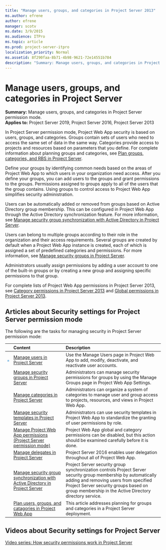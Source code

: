 ```yaml
---
title: "Manage users, groups, and categories in Project Server 2013"
ms.author: efrene
author: efrene
manager: scotv
ms.date: 3/9/2015
ms.audience: ITPro
ms.topic: article
ms.prod: project-server-itpro
localization_priority: Normal
ms.assetid: 8f290faa-8b71-4b98-9621-72e14551b784
description: "Summary: Manage users, groups, and categories in Project Server permission mode."
---
```


# Manage users, groups, and categories in Project Server
 
 **Summary:** Manage users, groups, and categories in Project Server permission mode.<br/>
**Applies to:** Project Server 2019, Project Server 2016, Project Server 2013
  
In Project Server permission mode, Project Web App security is based on users, groups, and categories. Groups contain sets of users who need to access the same set of data in the same way. Categories provide access to projects and resources based on parameters that you define. For complete information about planning groups and categories, see [Plan groups, categories, and RBS in Project Server](plan-groups-categories-and-rbs-in-project-server.md).
  
Define your groups by identifying common needs based on the areas of Project Web App to which users in your organization need access. After you define your groups, you can add users to the groups and grant permissions to the groups. Permissions assigned to groups apply to all of the users that the group contains. Using groups to control access to Project Web App simplifies security administration. 
  
Users can be automatically added or removed from groups based on Active Directory group membership. This can be configured in Project Web App through the Active Directory synchronization feature. For more information, see [Manage security group synchronization with Active Directory in Project Server](manage-security-group-synchronization-with-active-directory-in-project-server.md).
  
Users can belong to multiple groups according to their role in the organization and their access requirements. Several groups are created by default when a Project Web App instance is created, each of which is assigned a set of predefined categories and permissions. For more information, see [Manage security groups in Project Server](manage-security-groups-in-project-server.md).
  
Administrators usually assign permissions by adding a user account to one of the built-in groups or by creating a new group and assigning specific permissions to that group.
  
For complete lists of Project Web App permissions in Project Server 2013, see [Category permissions in Project Server 2013](category-permissions-in-project-server-2013.md) and [Global permissions in Project Server 2013](global-permissions-in-project-server-2013.md).
  
## Articles about Security settings for Project Server permission mode

The following are the tasks for managing security in Project Server permission mode:
  
||**Content**|**Description**|
|:-----|:-----|:-----|
|![Building blocks](images/mod_icon_buildingblock_M.png)|[Manage users in Project Server](manage-users-in-project-server.md) <br/> |Use the Manage Users page in Project Web App to add, modify, deactivate, and reactivate user accounts.  <br/> |
||[Manage security groups in Project Server](manage-security-groups-in-project-server.md) <br/> |Administrators can manage security permissions for groups by using the Manage Groups page in Project Web App Settings.  <br/> |
||[Manage categories in Project Server](manage-categories-in-project-server.md) <br/> |Administrators can organize a system of categories to manage user and group access to projects, resources, and views in Project Web App.  <br/> |
||[Manage security templates in Project Server](manage-security-templates-in-project-server.md) <br/> |Administrators can use security templates in Project Web App to standardize the granting of user permissions by role.  <br/> |
||[Manage Project Web App permissions (Project Server permission mode)](manage-project-web-app-permissions-project-server-permission-mode.md) <br/> |Project Web App global and category permissions can be disabled, but this action should be examined carefully before it is done.  <br/> |
||[Manage delegates in Project Server](manage-delegates-in-project-server.md) <br/> |Project Server 2016 enables user delegation throughout all of Project Web App.  <br/> |
||[Manage security group synchronization with Active Directory in Project Server](manage-security-group-synchronization-with-active-directory-in-project-server.md) <br/> |Project Server security group synchronization controls Project Server security group membership by automatically adding and removing users from specified Project Server security groups based on group membership in the Active Directory directory service.  <br/> |
||[Plan users, groups, and catagories in Project Web App](plan-groups-categories-and-rbs-in-project-server.md) <br/> |This article addresses planning for groups and categories in a Project Server deployment.  <br/> |
   
## Videos about Security settings for Project Server

[Video series: How security permissions work in Project Server](https://support.office.com/article/Video-series-How-security-permissions-work-in-Project-Server-A19FB429-4F8F-4AA1-A186-8A33650C9801?ui=en-US&rs=en-US&ad=US)
  

   

